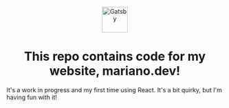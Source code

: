 <p align="center">
  <a href="https://www.gatsbyjs.org">
    <img alt="Gatsby" src="https://www.gatsbyjs.org/monogram.svg" width="60" />
  </a>
</p>
<h1 align="center">
  This repo contains code for my website, mariano.dev!
</h1>

It's a work in progress and my first time using React.
It's a bit quirky, but I'm having fun with it!
